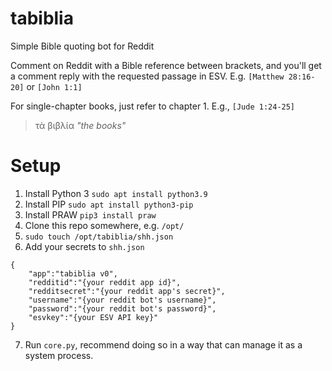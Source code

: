 # tabiblia
Simple Bible quoting bot for Reddit

Comment on Reddit with a Bible reference between brackets, and you'll get a comment reply with the requested passage in ESV. E.g. `[Matthew 28:16-20]` or `[John 1:1]`

For single-chapter books, just refer to chapter 1. E.g., `[Jude 1:24-25]`

>τὰ βιβλία *"the books"*

# Setup
1. Install Python 3 `sudo apt install python3.9`
1. Install PIP `sudo apt install python3-pip`
1. Install PRAW `pip3 install praw`
1. Clone this repo somewhere, e.g. `/opt/`
1. `sudo touch /opt/tabiblia/shh.json`
1. Add your secrets to `shh.json`
```
{
    "app":"tabiblia v0",
    "redditid":"{your reddit app id}",
    "redditsecret":"{your reddit app's secret}",
    "username":"{your reddit bot's username}",
    "password":"{your reddit bot's password}",
    "esvkey":"{your ESV API key}"
}
```
7. Run `core.py`, recommend doing so in a way that can manage it as a system process.
